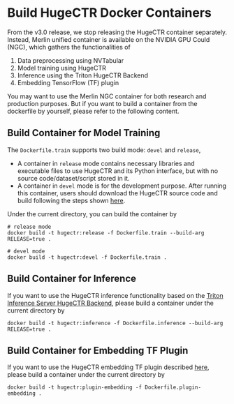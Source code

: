 # Build HugeCTR Docker Containers

From the v3.0 release, we stop releasing the HugeCTR container separately. Instead, Merlin unified container is available on the NVIDIA GPU Could (NGC), which gathers the functionalities of 

1. Data preprocessing using NVTabular
2. Model training using HugeCTR
3. Inference using the Triton HugeCTR Backend
4. Embedding TensorFlow (TF) plugin

You may want to use the Merlin NGC container for both research and production purposes. But if you want to build a container from the dockerfile by yourself, please refer to the following content.

## Build Container for Model Training

The `Dockerfile.train` supports two build mode: `devel` and `release`,

* A container in `release` mode contains necessary libraries and executable files to use HugeCTR and its Python interface,  but with no source code/dataset/script stored in it. 
* A container in `devel` mode is for the development purpose. After running this container, users should download the HugeCTR source code and build following the steps shown [here](../../docs/hugectr_user_guide.md#building-hugectr-from-scratch).

Under the current directory, you can build the container by

```
# release mode
docker build -t hugectr:release -f Dockerfile.train --build-arg RELEASE=true .

# devel mode
docker build -t hugectr:devel -f Dockerfile.train .
```



## Build Container for Inference

If you want to use the HugeCTR inference functionality based on the [Triton Inference Server HugeCTR Backend](https://github.com/triton-inference-server/hugectr_backend), please build a container under the current directory by

```
docker build -t hugectr:inference -f Dockerfile.inference --build-arg RELEASE=true .
```



## Build Container for Embedding TF Plugin

If you want to use the HugeCTR embedding TF plugin described [here](../embedding_plugin), please build a container under the current directory by

```
docker build -t hugectr:plugin-embedding -f Dockerfile.plugin-embedding .
```
